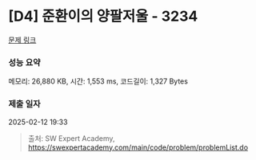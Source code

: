 # [D4] 준환이의 양팔저울 - 3234 

[문제 링크](https://swexpertacademy.com/main/code/problem/problemDetail.do?contestProbId=AWAe7XSKfUUDFAUw) 

### 성능 요약

메모리: 26,880 KB, 시간: 1,553 ms, 코드길이: 1,327 Bytes

### 제출 일자

2025-02-12 19:33



> 출처: SW Expert Academy, https://swexpertacademy.com/main/code/problem/problemList.do